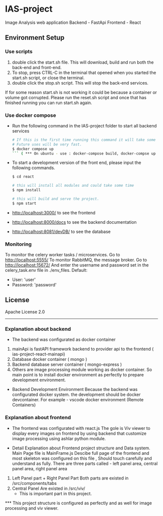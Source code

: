 # IAS-project
Image Analysis web application
Backend - FastApi
Frontend - React
## Environment Setup

### Use scripts
1. double click the start.sh file. This will download, build and run both the back-end and front-end.
2. To stop, press CTRL-C in the terminal that opened when you started the start.sh script, or close the terminal.
3. double click the stop.sh script. This will stop the back-end services.

If for some reason start.sh is not working it could be because a container or volume got corrupted.
Please run the reset.sh script and once that has finished running you can run start.sh again.

### Use docker compose
- Run the following command in the IAS-project folder to start all backend services
  ```sh
  # If this is the first time running this command it will take some time while the docker images are downloaded.
  # Future uses will be very fast.
  $ docker compose up
  ``` ( *** On ubuntu - use : docker-compose build, docker-compse up -d)
- To start a development version of the front end, please input the following commands.
  ```sh
  $ cd react
  
  # this will install all modules and could take some time
  $ npm install 
  
  # this will build and serve the project.
  $ npm start 
  ```
- [http://localhost:3000/]() to see the frontend


- [http://localhost:8000/docs]() to see the backend documentation


- [http://localhost:8081/devDB/]() to see the database

### Monitoring
To monitor the celery worker tasks / microservices. Go to [http://localhost:5555/]()
To monitor RabbitMQ, the message broker. Go to [http://localhost:15672/]()
And enter the username and password set in the celery_task.env file in ./env_files.
Default: 
- User: 'user'
- Password: 'password'


## License

Apache License 2.0

---
### Explanation about backend
- The backend was configurated as docker container
1. mainApi is fastAPI framework backend to provider api to the frontend ( ias-project-react-mainapi)
2. Database docker container ( mongo )
3. Backend database server container ( mongo-express ) 
4. Others are image processing module working as docker container.
So main point is to install docker environment as perfectly to prepare development environment.
- Backend Development Environment
Because the backend was configurated docker system. the development should be docker devcontainer.
For example - vscode docker environment (Remote Containers)
### Explanation about frontend
- The frontend was configurated with react.js
The gole is Viv viewer to display every images on frontend by using backend that customize image processing using ashlar python module.

- Detail Explanation about Frontend project structure and Data system.
 Main Page file is MainFrame.js 
 Descibe full page of the frontend and most skeleton was configured on this file , Should touch carefully and understand as fully.
 There are three parts called - left panel area, central panel area, right panel area
 1. Left Panel part + Right Panel Part
    Both parts are existed in /src/components/tabs
 2. Central Panel 
    Are existed in /src/viv/
    * This is important part in this project. 

*** This project structure is configured as perfectly and as well for image processing and viv viewer.
